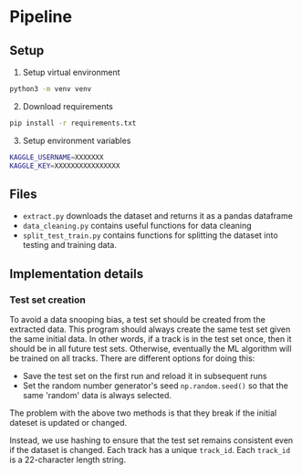 # Pipeline

## Setup 

1. Setup virtual environment
```sh
python3 -m venv venv
```

2. Download requirements 
```sh
pip install -r requirements.txt
```

3. Setup environment variables 
```sh
KAGGLE_USERNAME=XXXXXXX
KAGGLE_KEY=XXXXXXXXXXXXXXXX
```

## Files 

- `extract.py` downloads the dataset and returns it as a pandas dataframe
- `data_cleaning.py` contains useful functions for data cleaning
- `split_test_train.py` contains functions for splitting the dataset into testing and training data.


## Implementation details 

### Test set creation 
To avoid a data snooping bias, a test set should be created from the extracted data. This program should always create the same test set given the same initial data. In other words, if a track is in the test set once, then it should be in all future test sets. Otherwise, eventually the ML algorithm will be trained on all tracks. There are different options for doing this:

- Save the test set on the first run and reload it in subsequent runs 
- Set the random number generator's seed `np.random.seed()` so that the same 'random' data is always selected.

The problem with the above two methods is that they break if the initial dateset is updated or changed. 

Instead, we use hashing to ensure that the test set remains consistent even if the dataset is changed. Each track has a unique `track_id`. Each `track_id` is a 22-character length string. 
